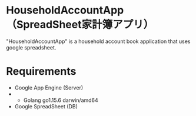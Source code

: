 # HouseholdAccountApp（SpreadSheet家計簿アプリ）

"HouseholdAccountApp" is a household account book application that uses google spreadsheet.

# Requirements
- Google App Engine (Server)
- - Golang go1.15.6 darwin/amd64
- Google SpreadSheet (DB)